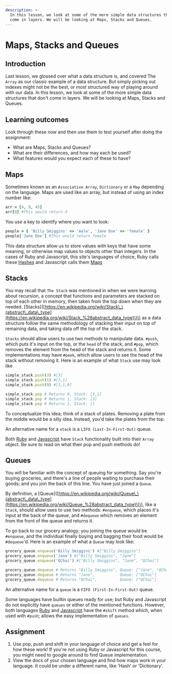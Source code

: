 ```yaml
---
description: >-
  In this lesson, we look at some of the more simple data structures that don't
  come in layers. We will be looking at Maps, Stacks and Queues.
---
```


# Maps, Stacks and Queues

## Introduction

Last lesson, we glossed over what a data structure is, and covered The `Array` as our classic example of a data structure. But simply picking out indexes might not be the best, or most structured way of playing around with our data. In this lesson, we look at some of the more simple data structures that don't come in layers. We will be looking at Maps, Stacks and Queues.

## Learning outcomes

Look through these now and then use them to test yourself after doing the assignment:

* What are Maps, Stacks and Queues?
* What are their differences, and how may each be used?
* What features would you expect each of these to have?

## Maps

Sometimes known as an `Associative Array`, `Dictionary` or a `Map` depending on the language. Maps are used like an array, but instead of using an index number like:

```ruby
arr = [4, 9, 45]
arr[0] #This would return 4
```

You use a key to identify where you want to look:

```ruby
people = { 'Billy Smiggins' => 'male', 'Jane Doe' => 'female' }
people['Jane Doe'] #This would return female
```

This data structure allow us to store values with keys that have some meaning, or otherwise map values to objects other than integers. In the cases of Ruby and Javascript, this site's languages of choice, Ruby calls these [Hashes](https://ruby-doc.org/core-2.7.1/Hash.html) and Javascript calls them [Maps](https://devdocs.io/javascript-map/)

## Stacks

You may recall that `The Stack` was mentioned in when we were learning about recursion, a concept that functions and parameters are stacked on top of each other in memory, then taken from the top down when they are needed. \[Stacks\]\([https://en.wikipedia.org/wiki/Stack\_\(abstract\_data\_type](https://en.wikipedia.org/wiki/Stack_%28abstract_data_type)\)\) as a data structure follow the same methodology of stacking their input on top of remaining data, and taking data off the top of the stack.

`Stacks` should allow users to use two methods to manipulate data. `#push`, which puts it's input on the top, or the `head` of the stack; and `#pop`, which removes the element from the head of the stack and returns it. Some implementations may have `#peek`, which allow users to see the head of the stack without removing it. Here is an example of what `Stack` use may look like

```ruby
simple_stack.push(3) #[3]
simple_stack.push(1) #[3,1]
simple_stack.push(9) #[3,1,9]

simple_stack.pop # Returns 9, Stack: [3,1]
simple_stack.pop # Returns 1, Stack: [3]
simple_stack.pop # Returns 3, Stack: []
```

To conceptualize this idea; think of a stack of plates. Removing a plate from the middle would be a silly idea. Instead, you'd take the plates from the top.

An alternative name for a `stack` is a `LIFO (Last-In-First-Out)` queue.

Both [Ruby](https://ruby-doc.org/core-2.6/Array.html#method-i-pop) and [Javascript](https://devdocs.io/javascript/global_objects/array/pop) have `Stack` functionality built into their `Array` object. Be sure to read on what their pop and push methods do!

## Queues

You will be familiar with the concept of queuing for something. Say you're buying groceries, and there's a line of people waiting to purchase their goods; and you join the back of this line. You have just joined a `Queue`.

By definition, a \[Queue\]\([https://en.wikipedia.org/wiki/Queue\_\(abstract\_data\_type](https://en.wikipedia.org/wiki/Queue_%28abstract_data_type)\)\), like a `Stack`, should allow uses to use two methods: `#enqueue`, which places it's input at the back of the queue, and `#dequeue` which removes an element from the front of the queue and returns it.

To go back to our grocery analogy; you joining the queue would be `#enqueue`, and the individual finally buying and bagging their food would be `#dequeue`'d. Here is an example of what a `Queue` may look like:

```ruby
grocery_queue.enqueue('Billy Smiggins') #["Billy Smiggins"]
grocery_queue.enqueue('Jane') #["Billy Smiggins", "Jane"]
grocery_queue.enqueue('QChai') #["Billy Smiggins", "Jane", "QChai"]

grocery_queue.dequeue # Returns "Billy Smiggins", Queue: ["Jane", "QChai"]
grocery_queue.dequeue # Returns "Jane",           Queue: ["QChai"]
grocery_queue.dequeue # Returns "QChai",          Queue: ["QChai"]
```

An alternative name for a `queue` is a `FIFO (First-In-First-Out)` queue.

Some languages have builtin queues ready for use; but Ruby and Javascript do not explicitly have `queues` or either of the mentioned functions. However, both languages [Ruby](https://ruby-doc.org/core-2.6/Array.html#method-i-shift) and [Javascript](https://devdocs.io/javascript/global_objects/array/shift) have the `#shift` method which, when used with `#push`; allows the easy implementation of `queues`.

## Assignment

1. Use pop, push and shift in your language of choice and get a feel for how these work! If you're not using Ruby or Javascript for this course, you might need to google around to find Queue implementation.
2. View the docs of your chosen language and find how maps work in your language. It could be under a different name, like 'Hash' or 'Dictionary'.

